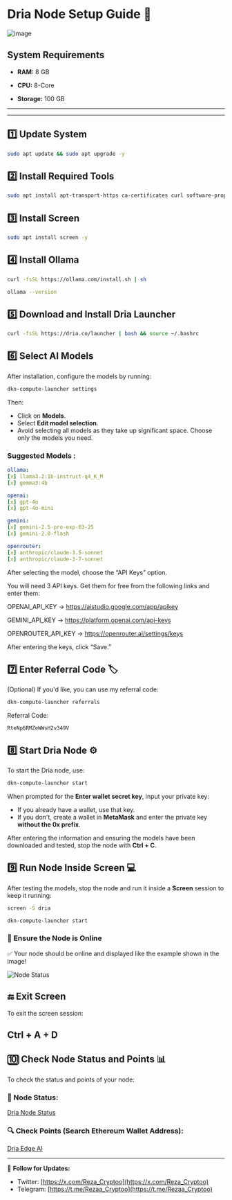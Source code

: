 # Dria Node Setup Guide 🚀
![image](https://github.com/user-attachments/assets/d55fb6a9-2fbf-4c46-84f5-191d922468b5)




## System Requirements

- **RAM:** 8 GB  

- **CPU:** 8-Core  

- **Storage:** 100 GB  

---
---


## 1️⃣ Update System

```bash
sudo apt update && sudo apt upgrade -y
```

## 2️⃣ Install Required Tools

```bash
sudo apt install apt-transport-https ca-certificates curl software-properties-common -y
```

## 3️⃣ Install Screen

```bash
sudo apt install screen -y
```

## 4️⃣ Install Ollama 

```bash
curl -fsSL https://ollama.com/install.sh | sh
```

```bash
ollama --version
```

## 5️⃣ Download and Install Dria Launcher 

```bash
curl -fsSL https://dria.co/launcher | bash && source ~/.bashrc
```

## 6️⃣ Select AI Models 
After installation, configure the models by running:

```bash
dkn-compute-launcher settings
```

Then:
- Click on **Models**.
- Select **Edit model selection**.
- Avoid selecting all models as they take up significant space. Choose only the models you need.

### Suggested Models :
```yaml
ollama:
[x] llama3.2:1b-instruct-q4_K_M
[x] gemma3:4b

openai:
[x] gpt-4o
[x] gpt-4o-mini

gemini:
[x] gemini-2.5-pro-exp-03-25
[x] gemini-2.0-flash

openrouter:
[x] anthropic/claude-3.5-sonnet
[x] anthropic/claude-3-7-sonnet


```
After selecting the model, choose the “API Keys” option.

You will need 3 API keys.
Get them for free from the following links and enter them:

OPENAI_API_KEY → https://aistudio.google.com/app/apikey

GEMINI_API_KEY → https://platform.openai.com/api-keys

OPENROUTER_API_KEY → https://openrouter.ai/settings/keys

After entering the keys, click “Save.”

## 7️⃣ Enter Referral Code 🏷️
(Optional) If you'd like, you can use my referral code:

```bash
dkn-compute-launcher referrals
```
Referral Code:
```
RteNp6RMZeWWsH2v349V
```

## 8️⃣ Start Dria Node ⚙️
To start the Dria node, use:

```bash
dkn-compute-launcher start
```

When prompted for the **Enter wallet secret key**, input your private key:
- If you already have a wallet, use that key.
- If you don't, create a wallet in **MetaMask** and enter the private key **without the 0x prefix**.

After entering the information and ensuring the models have been downloaded and tested, stop the node with **Ctrl + C**.

## 9️⃣ Run Node Inside Screen 💻
After testing the models, stop the node and run it inside a **Screen** session to keep it running:

```bash
screen -S dria
```

```bash
dkn-compute-launcher start
```

### 🔄 Ensure the Node is Online

✅ Your node should be online and displayed like the example shown in the image!

![Node Status](https://raw.githubusercontent.com/RezaCryptoo/dria/main/02.JPG)

## 🔚 Exit Screen
To exit the screen session:


## Ctrl + A + D


## 🔟 Check Node Status and Points 📊
To check the status and points of your node:

### 🧠 Node Status:
[Dria Node Status](https://dria.co/edge-ai/my-node)

### 🔍 Check Points (Search Ethereum Wallet Address):
[Dria Edge AI](https://dria.co/edge-ai)



---

📢 **Follow for Updates:**
- Twitter: [https://x.com/Reza_Cryptoo](https://x.com/Reza_Cryptoo)
- Telegram: [https://t.me/Rezaa_Cryptoo](https://t.me/Rezaa_Cryptoo)

